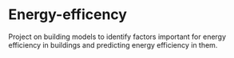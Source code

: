 # Energy-efficency
Project on building models to identify factors important for energy efficiency in buildings and predicting energy efficiency in them.
